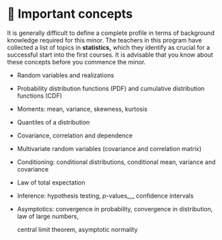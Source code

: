 # 📙 Important concepts

It is generally difficult to define a complete profile in terms of background knowledge required for this minor. The teachers in this program have collected a list of topics in **statistics,** which they identify as crucial for a successful start into the first courses. It is advisable that you know about these concepts before you commence the minor.

* Random variables and realizations
* Probability distribution functions (PDF) and cumulative distribution functions (CDF)
* Moments: mean, variance, skewness, kurtosis&#x20;
* Quantiles of a distribution
* Covariance, correlation and dependence
* Multivariate random variables (covariance and correlation matrix)
* Conditioning: conditional distributions, conditional mean, variance and covariance
* Law of total expectation
* Inference: hypothesis testing, _p_-values_,_ confidence intervals
*   Asymptotics: convergence in probability, convergence in distribution, law of large numbers,

    central limit theorem, asymptotic normality&#x20;

